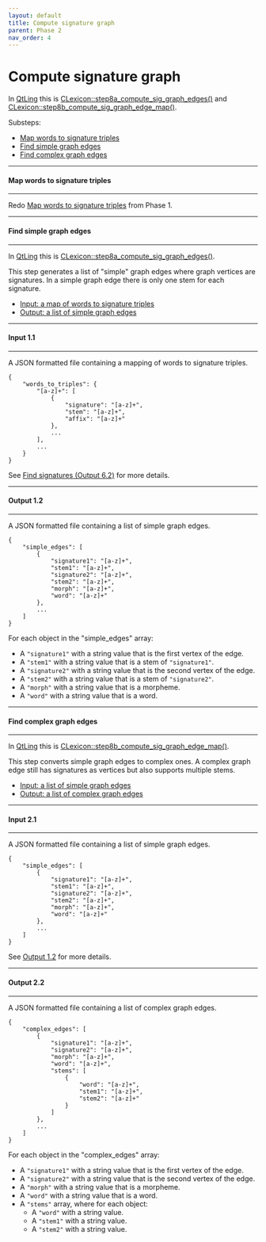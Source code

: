 ```yaml
---
layout: default
title: Compute signature graph
parent: Phase 2
nav_order: 4
---
```


# Compute signature graph

In [QtLing](https://github.com/edahlgren/QtLing/tree/6df4bf4898274a26db7fc961f4cc7e8f7c0a91eb/QtLing) this is [CLexicon::step8a_compute_sig_graph_edges()](https://github.com/edahlgren/QtLing/blob/6df4bf4898274a26db7fc961f4cc7e8f7c0a91eb/QtLing/signature_graph.cpp#L17) and [CLexicon::step8b_compute_sig_graph_edge_map()](https://github.com/edahlgren/QtLing/blob/6df4bf4898274a26db7fc961f4cc7e8f7c0a91eb/QtLing/signature_graph.cpp#L96).

Substeps:

+ [Map words to signature triples](#map-words-to-signature-triples)
+ [Find simple graph edges](#find-simple-graph-edges)
+ [Find complex graph edges](#find-complex-graph-edges)

---

#### Map words to signature triples

---

Redo [Map words to signature triples](../Phase1/FindSignatures.html#map-words-to-signature-triples) from Phase 1.

---

#### Find simple graph edges

---

In [QtLing](https://github.com/edahlgren/QtLing/tree/6df4bf4898274a26db7fc961f4cc7e8f7c0a91eb/QtLing) this is [CLexicon::step8a_compute_sig_graph_edges()](https://github.com/edahlgren/QtLing/blob/6df4bf4898274a26db7fc961f4cc7e8f7c0a91eb/QtLing/signature_graph.cpp#L17).

This step generates a list of "simple" graph edges where graph vertices are signatures. In a simple graph edge there is only one stem for each signature.

+ [Input: a map of words to signature triples](#input-11)
+ [Output: a list of simple graph edges](#output-12)

---

#### Input 1.1

---

A JSON formatted file containing a mapping of words to signature triples.

```
{
    "words_to_triples": {
        "[a-z]+": [
            {
                "signature": "[a-z]+",
                "stem": "[a-z]+",
                "affix": "[a-z]+"
            },
            ...
        ],
        ...
    }
}
```

See [Find signatures (Output 6.2)](../Phase1/FindSignatures.html#output-62) for more details.

---

#### Output 1.2

---

A JSON formatted file containing a list of simple graph edges.

```
{
    "simple_edges": [
        {
            "signature1": "[a-z]+",
            "stem1": "[a-z]+",
            "signature2": "[a-z]+",
            "stem2": "[a-z]+",
            "morph": "[a-z]+",
            "word": "[a-z]+"
        },
        ...
    ]
}    
```

For each object in the "simple_edges" array:

+ A `"signature1"` with a string value that is the first vertex of the edge.
+ A `"stem1"` with a string value that is a stem of `"signature1"`.
+ A `"signature2"` with a string value that is the second vertex of the edge.
+ A `"stem2"` with a string value that is a stem of `"signature2"`.
+ A `"morph"` with a string value that is a morpheme.
+ A `"word"` with a string value that is a word.

---

#### Find complex graph edges

---

In [QtLing](https://github.com/edahlgren/QtLing/tree/6df4bf4898274a26db7fc961f4cc7e8f7c0a91eb/QtLing) this is [CLexicon::step8b_compute_sig_graph_edge_map()](https://github.com/edahlgren/QtLing/blob/6df4bf4898274a26db7fc961f4cc7e8f7c0a91eb/QtLing/signature_graph.cpp#L96).

This step converts simple graph edges to complex ones. A complex graph edge still has signatures as vertices but also supports multiple stems.

+ [Input: a list of simple graph edges](#input-21)
+ [Output: a list of complex graph edges](#output-22)

---

#### Input 2.1

---

A JSON formatted file containing a list of simple graph edges.

```
{
    "simple_edges": [
        {
            "signature1": "[a-z]+",
            "stem1": "[a-z]+",
            "signature2": "[a-z]+",
            "stem2": "[a-z]+",
            "morph": "[a-z]+",
            "word": "[a-z]+"
        },
        ...
    ]
}    
```

See [Output 1.2](#output-12) for more details.

---

#### Output 2.2

---

A JSON formatted file containing a list of complex graph edges.

```
{
    "complex_edges": [
        {
            "signature1": "[a-z]+",
            "signature2": "[a-z]+",
            "morph": "[a-z]+",
            "word": "[a-z]+",
            "stems": [
                {
                    "word": "[a-z]+",
                    "stem1": "[a-z]+",
                    "stem2": "[a-z]+"
                }
            ]
        },
        ...
    ]
}    
```

For each object in the "complex_edges" array:

+ A `"signature1"` with a string value that is the first vertex of the edge.
+ A `"signature2"` with a string value that is the second vertex of the edge.
+ A `"morph"` with a string value that is a morpheme.
+ A `"word"` with a string value that is a word.
+ A `"stems"` array, where for each object:
  + A `"word"` with a string value.
  + A `"stem1"` with a string value.
  + A `"stem2"` with a string value.

